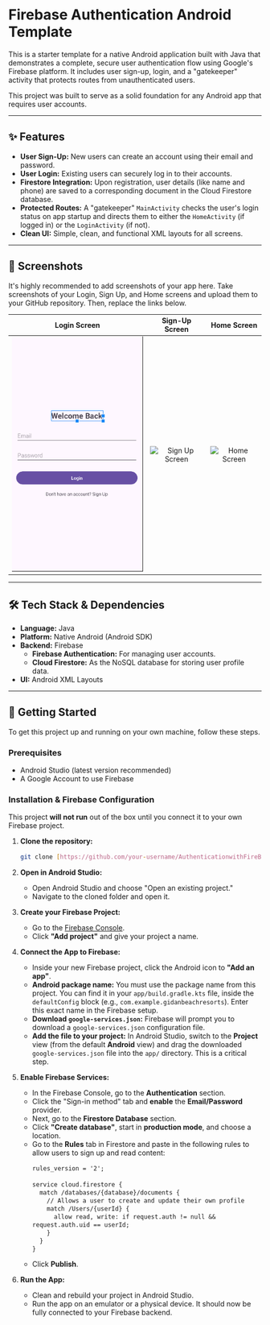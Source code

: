 # Firebase Authentication Android Template

This is a starter template for a native Android application built with Java that demonstrates a complete, secure user authentication flow using Google's Firebase platform. It includes user sign-up, login, and a "gatekeeper" activity that protects routes from unauthenticated users.

This project was built to serve as a solid foundation for any Android app that requires user accounts.

***

## ✨ Features

* **User Sign-Up:** New users can create an account using their email and password.
* **User Login:** Existing users can securely log in to their accounts.
* **Firestore Integration:** Upon registration, user details (like name and phone) are saved to a corresponding document in the Cloud Firestore database.
* **Protected Routes:** A "gatekeeper" `MainActivity` checks the user's login status on app startup and directs them to either the `HomeActivity` (if logged in) or the `LoginActivity` (if not).
* **Clean UI:** Simple, clean, and functional XML layouts for all screens.

***

## 📱 Screenshots

It's highly recommended to add screenshots of your app here. Take screenshots of your Login, Sign Up, and Home screens and upload them to your GitHub repository. Then, replace the links below.

| Login Screen                                       | Sign-Up Screen                                         | Home Screen                                      |
| :------------------------------------------------: | :----------------------------------------------------: | :----------------------------------------------: |
| ![Login Screen](https://github.com/NOMANMUNEER/AuthenticationwithFireBase/blob/main/Login.png?raw=true) | ![Sign Up Screen](URL_TO_YOUR_SIGNUP_SCREENSHOT.png) | ![Home Screen](URL_TO_YOUR_HOME_SCREENSHOT.png) |

***

## 🛠️ Tech Stack & Dependencies

* **Language:** Java
* **Platform:** Native Android (Android SDK)
* **Backend:** Firebase
    * **Firebase Authentication:** For managing user accounts.
    * **Cloud Firestore:** As the NoSQL database for storing user profile data.
* **UI:** Android XML Layouts

***

## 🚀 Getting Started

To get this project up and running on your own machine, follow these steps.

### Prerequisites

* Android Studio (latest version recommended)
* A Google Account to use Firebase

### Installation & Firebase Configuration

This project **will not run** out of the box until you connect it to your own Firebase project.

1.  **Clone the repository:**
    ```sh
    git clone [https://github.com/your-username/AuthenticationwithFireBase.git](https://github.com/your-username/AuthenticationwithFireBase.git)
    ```

2.  **Open in Android Studio:**
    * Open Android Studio and choose "Open an existing project."
    * Navigate to the cloned folder and open it.

3.  **Create your Firebase Project:**
    * Go to the [Firebase Console](https://console.firebase.google.com/).
    * Click **"Add project"** and give your project a name.

4.  **Connect the App to Firebase:**
    * Inside your new Firebase project, click the Android icon to **"Add an app"**.
    * **Android package name:** You must use the package name from this project. You can find it in your `app/build.gradle.kts` file, inside the `defaultConfig` block (e.g., `com.example.gidanbeachresorts`). Enter this exact name in the Firebase setup.
    * **Download `google-services.json`:** Firebase will prompt you to download a `google-services.json` configuration file.
    * **Add the file to your project:** In Android Studio, switch to the **Project** view (from the default **Android** view) and drag the downloaded `google-services.json` file into the `app/` directory. This is a critical step.

5.  **Enable Firebase Services:**
    * In the Firebase Console, go to the **Authentication** section.
    * Click the "Sign-in method" tab and **enable** the **Email/Password** provider.
    * Next, go to the **Firestore Database** section.
    * Click **"Create database"**, start in **production mode**, and choose a location.
    * Go to the **Rules** tab in Firestore and paste in the following rules to allow users to sign up and read content:
        ```rules
        rules_version = '2';

        service cloud.firestore {
          match /databases/{database}/documents {
            // Allows a user to create and update their own profile
            match /Users/{userId} {
              allow read, write: if request.auth != null && request.auth.uid == userId;
            }
          }
        }
        ```
    * Click **Publish**.

6.  **Run the App:**
    * Clean and rebuild your project in Android Studio.
    * Run the app on an emulator or a physical device. It should now be fully connected to your Firebase backend.
